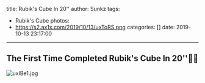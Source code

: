 title: Rubik's Cube In 20''
author: Sunkz
tags:
  - Rubik's Cube
photos:
  - https://s2.ax1x.com/2019/10/13/uxToRS.png
categories: []
date: 2019-10-13 23:17:00
---
## The First Time Completed Rubik's Cube In 20''👏🏻

![uxIBe1.jpg](https://s2.ax1x.com/2019/11/02/KbgEQI.png)
